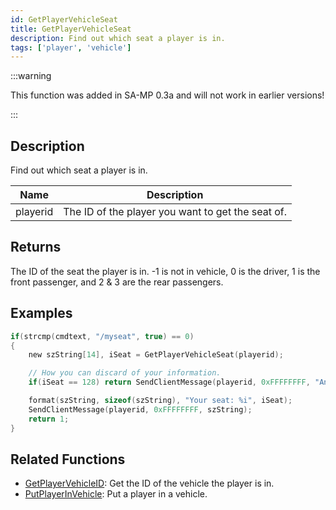 ```yaml
---
id: GetPlayerVehicleSeat
title: GetPlayerVehicleSeat
description: Find out which seat a player is in.
tags: ['player', 'vehicle']
---
```


:::warning

This function was added in SA-MP 0.3a and will not work in earlier versions!

:::

## Description

Find out which seat a player is in.


| Name | Description |
|------|-------------|
|playerid | The ID of the player you want to get the seat of.|


## Returns

The ID of the seat the player is in. -1 is not in vehicle, 0 is the driver, 1 is the front passenger, and 2 & 3 are the rear passengers.


## Examples


```c
if(strcmp(cmdtext, "/myseat", true) == 0)
{
    new szString[14], iSeat = GetPlayerVehicleSeat(playerid);

    // How you can discard of your information.
    if(iSeat == 128) return SendClientMessage(playerid, 0xFFFFFFFF, "An error has prevented us from returning the seat ID.");

    format(szString, sizeof(szString), "Your seat: %i", iSeat);
    SendClientMessage(playerid, 0xFFFFFFFF, szString);
    return 1;
}
```


## Related Functions


-  [GetPlayerVehicleID](../functions/GetPlayerVehicleID.md): Get the ID of the vehicle the player is in.
-  [PutPlayerInVehicle](../functions/PutPlayerInVehicle.md): Put a player in a vehicle.